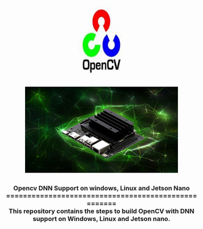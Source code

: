 <h1 align="center">
  <img width = "300" height="225" src="resource/opencv.jpeg">
  <img width = "400" height="225" src="resource/jetson-nano.webp">
</h1>
<h3 align="center">
Opencv DNN Support on windows, Linux and Jetson Nano<br>
====================================================<br>
This repository contains the steps to build OpenCV with DNN support on Windows, Linux and Jetson nano.
</h3>
